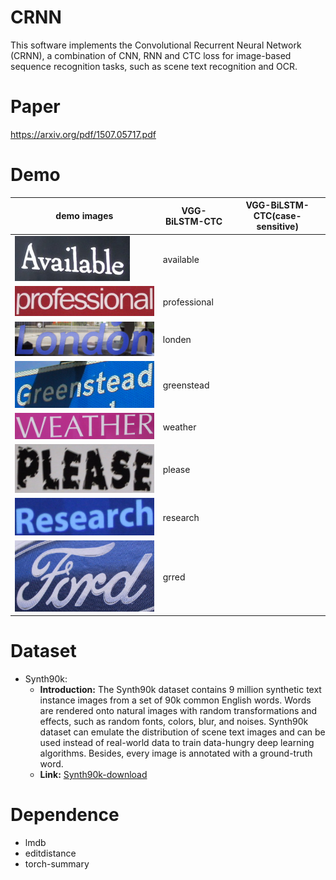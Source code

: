# CRNN
This software implements the Convolutional Recurrent Neural Network (CRNN), a combination of CNN, RNN and CTC loss for image-based sequence recognition tasks, such as scene text recognition and OCR.

# Paper
https://arxiv.org/pdf/1507.05717.pdf

# Demo
| demo images | VGG-BiLSTM-CTC | VGG-BiLSTM-CTC(case-sensitive) |
| ---         |     ---      |          --- |
| ![](demo_images/demo_1.png)    |   available   |    |
| ![](demo_images/demo_2.png)   |    professional   |       |
| ![](demo_images/demo_3.png)   |   londen   |     |
| ![](demo_images/demo_4.png)     |    greenstead    |     |
| ![](demo_images/demo_5.png)   |   weather   |     |
| ![](demo_images/demo_6.png)       |    please    |     |
| ![](demo_images/demo_7.png)    |   research   |   |
| ![](demo_images/demo_8.png)      |    grred    |      |

# Dataset
* Synth90k: 
  * **Introduction:** The Synth90k dataset contains 9 million synthetic text instance images from a set of 90k common English words. Words are rendered onto natural images with random transformations and effects, such as random fonts, colors, blur, and noises. Synth90k dataset can emulate the distribution of scene text images and can be used instead of real-world data to train data-hungry deep learning algorithms. Besides, every image is annotated with a ground-truth word.  
  * **Link:** [Synth90k-download](http://www.robots.ox.ac.uk/~vgg/data/text/)

# Dependence
* lmdb
* editdistance
* torch-summary
